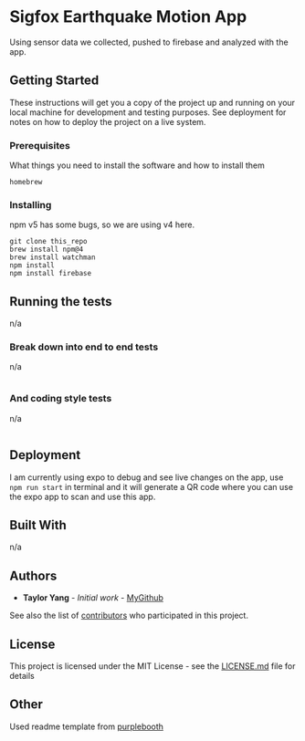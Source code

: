 # Sigfox Earthquake Motion App

Using sensor data we collected, pushed to firebase and analyzed with the app.

## Getting Started

These instructions will get you a copy of the project up and running on your local machine for development and testing purposes. See deployment for notes on how to deploy the project on a live system.

### Prerequisites

What things you need to install the software and how to install them

```
homebrew
```

### Installing

npm v5 has some bugs, so we are using v4 here.

```
git clone this_repo
brew install npm@4
brew install watchman
npm install
npm install firebase
```

## Running the tests

n/a

### Break down into end to end tests

n/a

```
```

### And coding style tests

n/a

```
```

## Deployment

I am currently using expo to debug and see live changes on the app,
use ```npm run start``` in terminal and it will generate a QR code where
you can use the expo app to scan and use this app.

## Built With

n/a

## Authors

* **Taylor Yang** - *Initial work* - [MyGithub](https://github.com/rdmcolorz)

See also the list of [contributors](https://github.com/sigfox-earthquake/Sigfox_earthsensor_app/contributors) who participated in this project.

## License

This project is licensed under the MIT License - see the [LICENSE.md](LICENSE.md) file for details

## Other

Used readme template from [purplebooth](https://gist.github.com/PurpleBooth/109311bb0361f32d87a2)
